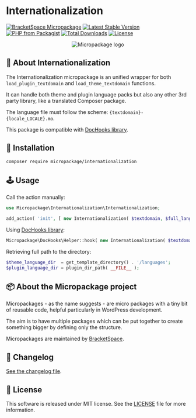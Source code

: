 # Internationalization

[![BracketSpace Micropackage](https://img.shields.io/badge/BracketSpace-Micropackage-brightgreen)](https://bracketspace.com)
[![Latest Stable Version](https://poser.pugx.org/micropackage/internationalization/v/stable)](https://packagist.org/packages/micropackage/internationalization)
[![PHP from Packagist](https://img.shields.io/packagist/php-v/micropackage/internationalization.svg)](https://packagist.org/packages/micropackage/internationalization)
[![Total Downloads](https://poser.pugx.org/micropackage/internationalization/downloads)](https://packagist.org/packages/micropackage/internationalization)
[![License](https://poser.pugx.org/micropackage/internationalization/license)](https://packagist.org/packages/micropackage/internationalization)

<p align="center">
    <img src="https://bracketspace.com/extras/micropackage/micropackage-small.png" alt="Micropackage logo"/>
</p>

## 🧬 About Internationalization

The Internationalization micropackage is an unified wrapper for both `load_plugin_textdomain` and `load_theme_textdomain` functions.

It can handle both theme and plugin language packs but also any other 3rd party library, like a translated Composer package.

The language file must follow the scheme: `{textdomain}-{locale_LOCALE}.mo`.

This package is compatible with [DocHooks library](https://github.com/micropackage/dochooks).

## 💾 Installation

```bash
composer require micropackage/internationalization
```

## 🕹 Usage

Call the action manually:

```php
use Micropackage\Internationalization\Internationalization;

add_action( 'init', [ new Internationalization( $textdomain, $full_language_dir_path ), 'load_translation' ] );
```

Using [DocHooks library](https://github.com/micropackage/dochooks):

```php
Micropackage\DocHooks\Helper::hook( new Internationalization( $textdomain, $full_language_dir_path ) );
```

Retrieving full path to the directory:

```php
$theme_language_dir  = get_template_directory() . '/languages';
$plugin_language_dir = plugin_dir_path( __FILE__ );
```

## 📦 About the Micropackage project

Micropackages - as the name suggests - are micro packages with a tiny bit of reusable code, helpful particularly in WordPress development.

The aim is to have multiple packages which can be put together to create something bigger by defining only the structure.

Micropackages are maintained by [BracketSpace](https://bracketspace.com).

## 📖 Changelog

[See the changelog file](./CHANGELOG.md).

## 📃 License

This software is released under MIT license. See the [LICENSE](./LICENSE) file for more information.
